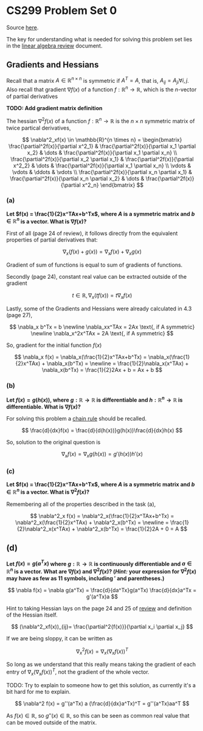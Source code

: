 # CS299 Problem Set 0

Source [here][source].

The key for understanding what is needed for solving this problem set lies
in the [linear algebra review][lareview] document.

## Gradients and Hessians

Recall that a matrix $A \in \mathbb{R}^{n \times n}$ is symmetric if $A^T = A$,
that is, $A_{ij} = A_{ji} \forall i, j$.
Also recall that gradient $\nabla f(x)$ of a function $f: \mathbb{R}^n \rightarrow \mathbb{R}$,
which is the $n$-vector of partial derivatives

**TODO: Add gradient matrix definition**

The hessian $\nabla^2f(x)$ of a function $f: \mathbb{R}^n \rightarrow \mathbb{R}$
is the $n \times n$ symmetric matrix of twice partical derivatives,

$$
\nabla^2_xf(x) \in \mathbb{R}^{n \times n} =
\begin{bmatrix}
\frac{\partial^2f(x)}{\partial x^2_1} & \frac{\partial^2f(x)}{\partial x_1 \partial x_2} & \dots & \frac{\partial^2f(x)}{\partial x_1 \partial x_n} \\
\frac{\partial^2f(x)}{\partial x_2 \partial x_1} & \frac{\partial^2f(x)}{\partial x^2_2} & \dots & \frac{\partial^2f(x)}{\partial x_1 \partial x_n} \\
\vdots & \vdots & \ddots & \vdots \\
\frac{\partial^2f(x)}{\partial x_n \partial x_1} & \frac{\partial^2f(x)}{\partial x_n \partial x_2} & \dots & \frac{\partial^2f(x)}{\partial x^2_n}
\end{bmatrix}
$$

### (a)

**Let $f(x) = \frac{1}{2}x^TAx+b^Tx$, where $A$ is a symmetric matrix
and $b \in \mathbb{R}^n$ is a vector. What is $\nabla f(x)$?**

First of all (page 24 of review), it follows directly from the equivalent properties of partial derivatives that:

$$
\nabla_x(f(x) + g(x)) = \nabla_xf(x)+\nabla_xg(x)
$$

Gradient of sum of functions is equal to sum of gradients of functions.

Secondly (page 24), constant real value can be extracted outside of the gradient

$$
t \in \mathbb{R}, \nabla_x(tf(x)) = t \nabla_x f(x)
$$

Lastly, some of the Gradients and Hessians were already calculated in 4.3 (page 27),

$$
\nabla_x b^Tx = b
\newline
\nabla_xx^TAx = 2Ax \text{, if A symmetric}
\newline
\nabla_x^2x^TAx = 2A \text{, if A symmetric}
$$

So, gradient for the initial function $f(x)$

$$
\nabla_x f(x)
= \nabla_x(\frac{1}{2}x^TAx+b^Tx)
= \nabla_x(\frac{1}{2}x^TAx) + \nabla_x(b^Tx) =
\newline
= \frac{1}{2}\nabla_x(x^TAx) + \nabla_x(b^Tx)
= \frac{1}{2}2Ax + b
= Ax + b
$$

### (b)

**Let $f(x)=g(h(x))$, where $g: \mathbb{R} \rightarrow \mathbb{R}$
is differentiable and $h: \mathbb{R}^n \rightarrow \mathbb{R}$
is differentiable. What is $\nabla f(x)$?**

For solving this problem a [chain rule][chainrule] should be recalled.

$$
\frac{d}{dx}f(x) = \frac{d}{d(h(x))}g(h(x))\frac{d}{dx}h(x)
$$

So, solution to the original question is

$$
\nabla_xf(x) = \nabla_xg(h(x)) = g'(h(x))h'(x)
$$

### \(c\)

**Let $f(x) = \frac{1}{2}x^TAx+b^Tx$, where $A$ is a symmetric matrix
and $b \in \mathbb{R}^n$ is a vector. What is $\nabla^2 f(x)$?**

Remembering all of the properties described in the task (a),

$$
\nabla^2_x f(x)
= \nabla^2_x(\frac{1}{2}x^TAx+b^Tx)
= \nabla^2_x(\frac{1}{2}x^TAx) + \nabla^2_x(b^Tx) =
\newline
= \frac{1}{2}\nabla^2_x(x^TAx) + \nabla^2_x(b^Tx)
= \frac{1}{2}2A + 0
= A
$$

## (d)

**Let $f(x) = g(a^Tx)$ where $g : \mathbb{R} \rightarrow \mathbb{R}$
is continuously differentiable and $a \in \mathbb{R}^n$ is a vector.
What are $\nabla f(x)$ and $\nabla^2f(x)$?
(_Hint:_ your expression for $\nabla^2f(x)$ may have as few as 11 symbols,
including $'$ and parentheses.)**

$$
\nabla f(x) = \nabla g(a^Tx) = \frac{d}{da^Tx}g(a^Tx) \frac{d}{dx}a^Tx = g'(a^Tx)a
$$

Hint to taking Hessian lays on the page 24 and 25 of [review][lareview]
and definition of the Hessian itself.

$$
(\nabla^2_xf(x))_{ij}= \frac{\partial^2{f(x)}}{\partial x_i \partial x_j}
$$

If we are being sloppy, it can be written as

$$
\nabla^2_xf(x) = \nabla_x(\nabla_xf(x))^T
$$

So long as we understand that this really means taking the gradient of each entry of
$\nabla_x(\nabla_xf(x))^T$, not the gradient of the whole vector.

TODO: Try to explain to someone how to get this solution,
as currently it's a bit hard for me to explain.

$$
\nabla^2 f(x) = g''(a^Tx) a (\frac{d}{dx}a^Tx)^T = g''(a^Tx)aa^T
$$

As $f(x) \in \mathbb{R}$, so $g''(x) \in \mathbb{R}$, so this can be seen as common
real value that can be moved outside of the matrix.

[source]: https://cs229.stanford.edu/summer2020/ps0_template.pdf
[lareview]: https://cs229.stanford.edu/notes2022fall/cs229-linear_algebra_review.pdf
[chainrule]: https://ocw.mit.edu/courses/18-01-single-variable-calculus-fall-2006/b8051c7c7a28e2cd03667de9dd4865fb_lec4.pdf
